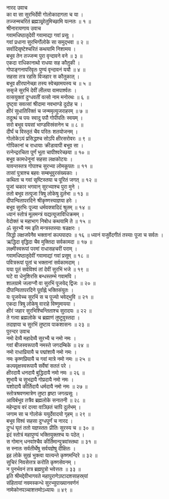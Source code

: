नारद उवाच  
का वा सा सुरभिर्देवी गोलोकादागता च या ।  
तज्जन्मचरितं ब्रह्मञ्छ्रोतुमिच्छामि यत्नतः ॥ १ ॥  
श्रीनारायणाय उवाच  
गवामधिष्ठातृदेवी गवामाद्या गवां प्रसूः ।  
गवां प्रधाना सुरभिर्गोलोके सा समुद्भवा ॥ २ ॥  
सर्वादिसृष्टेश्चरितं कथयामि निशामय ।  
बभूव तेन तज्जन्म पुरा वृन्दावने वने ॥ ३ ॥  
एकदा राधिकानाथो राधया सह कौतुकी ।  
गोपाङ्‌गनापरिवृतः पुण्यं वृन्दावनं ययौ ॥ ४ ॥  
सहसा तत्र रहसि विजहार स कौतुकात् ।  
बभूव क्षीरपानेच्छा तस्य स्वेच्छामयस्य च ॥ ५ ॥  
ससृजे सुरभिं देवीं लीलया वामपार्श्वतः ।  
वत्सयुक्तां दुग्धवतीं वत्सो नाम मनोरथः ॥ ६ ॥  
दृष्ट्वा सवत्सां श्रीदामा नवभाण्डे दुदोह च ।  
क्षीरं सुधातिरिक्तं च जन्ममृत्युजराहरम् ॥ ७ ॥  
तदुत्थं च पयः स्वादु पपौ गोपीपतिः स्वयम् ।  
सरो बभूव पयसां भाण्डविस्रंसनेन च ॥ ८ ॥  
दीर्घं च विस्तृतं चैव परितः शतयोजनम् ।  
गोलोकेऽयं प्रसिद्धश्च सोऽपि क्षीरसरोवरः ॥ ९ ॥  
गोपिकानां च राधायाः क्रीडावापी बभूव सा ।  
रत्नेन्द्ररचिता पूर्णं भूता चापीश्वरेच्छया ॥ १० ॥  
बभूव कामधेनूनां सहसा लक्षकोटयः ।  
यावन्तस्तत्र गोपाश्च सुरभ्या लोमकूपतः ॥ ११ ॥  
तासां पुत्राश्च बहवः सम्बभूवुरसंख्यकाः ।  
कथिता च गवां सृष्टिस्तया च पूरितं जगत् ॥ १२ ॥  
पूजां चकार भगवान् सुरभ्याश्च पुरा मुने ।  
ततो बभूव तत्पूजा त्रिषु लोकेषु दुर्लभा ॥ १३ ॥  
दीपान्वितापरदिने श्रीकृष्णस्याज्ञया हरेः ।  
बभूव सुरभिः पूज्या धर्मवक्त्रादिदं श्रुतम् ॥ १४ ॥  
ध्यानं स्तोत्रं मूलमन्त्रं यद्यत्यूजाविधिक्रमम् ।  
वेदोक्तं च महाभाग निबोध कथयामि ते ॥ १५ ॥  
ॐ सुरभ्यै नम इति मन्त्रस्तस्याः षडक्षरः ।  
सिद्धो लक्षजपेनैव भक्तानां कल्पपादपः ॥ १६ ॥
ध्यानं यजुर्वेदगीतं तस्याः पूजा च सर्वतः ।  
ऋद्धिदा वृद्धिदा चैव मुक्तिदा सर्वकामदा ॥ १७ ॥  
लक्ष्मीस्वरूपां परमां राधासहचरीं पराम् ।  
गवामधिष्ठातृदेवीं गवामाद्यां गवां प्रसूम् ॥ १८ ॥  
पवित्ररूपां पूतां च भक्तानां सर्वकामदाम् ।  
यया पूतं सर्वविश्वं तां देवीं सुरभिं भजे ॥ १९ ॥  
घटे वा धेनुशिरसि बन्धस्तम्भे गवामपि ।  
शालग्रामे जलाग्नौ वा सुरभिं पूजयेद्‌ द्विजः ॥ २० ॥  
दीपान्वितापरदिने पूर्वाह्ने भक्तिसंयुतः ।  
यः पूजयेच्च सुरभिं स च पूज्यो भवेद्भुवि ॥ २१ ॥  
एकदा त्रिषु लोकेषु वाराहे विष्णुमायया ।  
क्षीरं जहार सुरभिश्चिन्तिताश्च सुरादयः ॥ २२ ॥  
ते गत्वा ब्रह्मलोके च ब्रह्माणं तुष्टुवुस्तदा ।  
तदाज्ञया च सुरभिं तुष्टाव पाकशासनः ॥ २३ ॥  
पुरन्दर उवाच  
नमो देव्यै महादेव्यै सुरभ्यै च नमो नमः ।  
गवां बीजस्वरूपायै नमस्ते जगदम्बिके ॥ २४ ॥  
नमो राधाप्रियायै च पद्मांशायै नमो नमः ।  
नमः कृष्णप्रियायै च गवां मात्रे नमो नमः ॥ २५ ॥  
कल्पवृक्षस्वरूपायै सर्वेषां सततं परे ।  
क्षीरदायै धनदायै बुद्धिदायै नमो नमः ॥ २६ ॥  
शुभायै च सुभद्रायै गोप्रदायै नमो नमः ।  
यशोदायै कीर्तिदायै धर्मदायै नमो नमः ॥ २७ ॥  
स्तोत्रश्रवणमात्रेण तुष्टा हृष्टा जगत्प्रसूः ।  
आविर्बभूव तत्रैव ब्रह्मलोके सनातनी ॥ २८ ॥  
महेन्द्राय वरं दत्त्वा वाञ्छितं चापि दुर्लभम् ।  
जगाम सा च गोलोकं ययुर्देवादयो गृहम् ॥ २९ ॥  
बभूव विश्वं सहसा दुग्धपूर्णं च नारद ।  
दुग्धं घृतं ततो यज्ञस्ततः प्रीतिः सुरस्य च ॥ ३० ॥  
इदं स्तोत्रं महापुण्यं भक्तियुक्तश्च यः पठेत् ।  
स गोमान् धनवांश्चैव कीर्तिमान्पुत्रवांस्तथा ॥ ३१ ॥  
स स्नातः सर्वतीर्थेषु सर्वयज्ञेषु दीक्षितः ।  
इह लोके सुखं भुक्त्वा यात्यन्ते कृष्णमन्दिरे ॥ ३२ ॥  
सुचिरं निवसेत्तत्र करोति कृष्णसेवनम् ।  
न पुनर्भवनं तत्र ब्रह्मपुत्रो भवेत्ततः ॥ ३३ ॥  
इति श्रीमद्देवीभागवते महापुराणेऽष्टादशसाहस्र्यां  
संहितायां नवमस्कन्धे सुरभ्युपाख्यानवर्णनं  
नामेकोनपञ्चाशत्तमोऽध्यायः ॥ ४९ ॥
